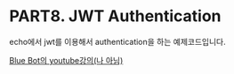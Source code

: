# PART8. JWT Authentication 

echo에서 jwt를 이용해서 authentication을 하는 예제코드입니다.

[Blue Bot의 youtube강의(나 아님)](https://youtu.be/a-AvW2MZU98)